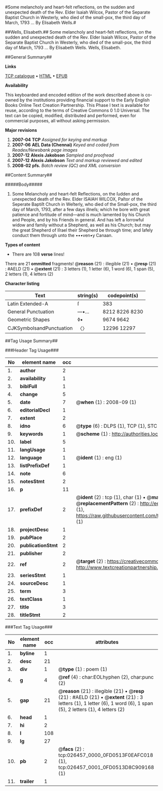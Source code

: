 #Some melancholy and heart-felt reflections, on the sudden and unexpected death of the Rev. Elder Isaiah Wilcox, Pastor of the Separate Baptist Church in Westerly, who died of the small-pox, the third day of March, 1793 ... By Elisabeth Wells.#

##Wells, Elisabeth.##
Some melancholy and heart-felt reflections, on the sudden and unexpected death of the Rev. Elder Isaiah Wilcox, Pastor of the Separate Baptist Church in Westerly, who died of the small-pox, the third day of March, 1793 ... By Elisabeth Wells.
Wells, Elisabeth.

##General Summary##

**Links**

[TCP catalogue](http://www.ota.ox.ac.uk/tcp/)  • 
[HTML](http://tei.it.ox.ac.uk/tcp/Texts-HTML/free/N20/N20185.html)  • 
[EPUB](http://tei.it.ox.ac.uk/tcp/Texts-EPUB/free/N20/N20185.epub)

**Availability**

This keyboarded and encoded edition of the
	       work described above is co-owned by the institutions
	       providing financial support to the Early English Books
	       Online Text Creation Partnership. This Phase I text is
	       available for reuse, according to the terms of Creative
	       Commons 0 1.0 Universal. The text can be copied,
	       modified, distributed and performed, even for
	       commercial purposes, all without asking permission.

**Major revisions**

1. __2007-04__ __TCP__ *Assigned for keying and markup*
1. __2007-06__ __AEL Data (Chennai)__ *Keyed and coded from Readex/Newsbank page images*
1. __2007-12__ __Alexis Jakobson__ *Sampled and proofread*
1. __2007-12__ __Alexis Jakobson__ *Text and markup reviewed and edited*
1. __2008-02__ __pfs.__ *Batch review (QC) and XML conversion*

##Content Summary##

#####Body#####

1. Some Melancholy and heart-felt Reflections, on the ſudden and unexpected death of the Rev. Elder ISAIAH WILCOX, Paſtor of the Seperate Baptiſt Church in Weſterly, who died of the Small-pox, the third day of March, 1793, after a few days illneſs; which he bore with great patience and fortitude of mind—and is much lamented by his Church and People, and by his Friends in general. And has left a ſorrowful widow and family without a Shepherd, as well as his Church; but may the great Shepherd of Iſrael their Shepherd be through time; and ſafely conduct them through unto the •••ven•y Canaan.

**Types of content**

  * There are 108 **verse** lines!

There are 21 **ommitted** fragments! 
 @__reason__ (21) : illegible (21)  •  @__resp__ (21) : #AELD (21)  •  @__extent__ (21) : 3 letters (1), 1 letter (6), 1 word (6), 1 span (5), 2 letters (1), 4 letters (2)

**Character listing**


|Text|string(s)|codepoint(s)|
|---|---|---|
|Latin Extended-A|ſ|383|
|General Punctuation|—•…|8212 8226 8230|
|Geometric Shapes|◊▪|9674 9642|
|CJKSymbolsandPunctuation|〈〉|12296 12297|

##Tag Usage Summary##

###Header Tag Usage###

|No|element name|occ|attributes|
|---|---|---|---|
|1.|__author__|2||
|2.|__availability__|1||
|3.|__biblFull__|1||
|4.|__change__|5||
|5.|__date__|7| @__when__ (1) : 2008-09 (1)|
|6.|__editorialDecl__|1||
|7.|__extent__|2||
|8.|__idno__|6| @__type__ (6) : DLPS (1), TCP (1), STC (1), NOTIS (1), IMAGE-SET (1), EVANS-CITATION (1)|
|9.|__keywords__|1| @__scheme__ (1) : http://authorities.loc.gov/ (1)|
|10.|__label__|5||
|11.|__langUsage__|1||
|12.|__language__|1| @__ident__ (1) : eng (1)|
|13.|__listPrefixDef__|1||
|14.|__note__|6||
|15.|__notesStmt__|2||
|16.|__p__|11||
|17.|__prefixDef__|2| @__ident__ (2) : tcp (1), char (1)  •  @__matchPattern__ (2) : ([0-9\-]+):([0-9IVX]+) (1), (.+) (1)  •  @__replacementPattern__ (2) : http://eebo.chadwyck.com/downloadtiff?vid=$1&page=$2 (1), https://raw.githubusercontent.com/textcreationpartnership/Texts/master/tcpchars.xml#$1 (1)|
|18.|__projectDesc__|1||
|19.|__pubPlace__|2||
|20.|__publicationStmt__|2||
|21.|__publisher__|2||
|22.|__ref__|2| @__target__ (2) : https://creativecommons.org/publicdomain/zero/1.0/ (1), http://www.textcreationpartnership.org/docs/. (1)|
|23.|__seriesStmt__|1||
|24.|__sourceDesc__|1||
|25.|__term__|3||
|26.|__textClass__|1||
|27.|__title__|3||
|28.|__titleStmt__|2||


###Text Tag Usage###

|No|element name|occ|attributes|
|---|---|---|---|
|1.|__byline__|1||
|2.|__desc__|21||
|3.|__div__|1| @__type__ (1) : poem (1)|
|4.|__g__|4| @__ref__ (4) : char:EOLhyphen (2), char:punc (2)|
|5.|__gap__|21| @__reason__ (21) : illegible (21)  •  @__resp__ (21) : #AELD (21)  •  @__extent__ (21) : 3 letters (1), 1 letter (6), 1 word (6), 1 span (5), 2 letters (1), 4 letters (2)|
|6.|__head__|1||
|7.|__hi__|2||
|8.|__l__|108||
|9.|__lg__|27||
|10.|__pb__|2| @__facs__ (2) : tcp:026457_0000_0FD0513F0EAFC018 (1), tcp:026457_0001_0FD0513D8C909168 (1)|
|11.|__trailer__|1||
